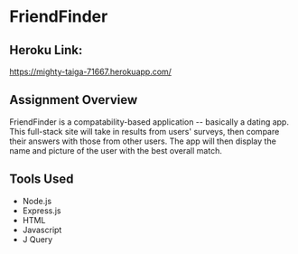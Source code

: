 # FriendFinder

## Heroku Link:
https://mighty-taiga-71667.herokuapp.com/

## Assignment Overview
FriendFinder is a compatability-based application -- basically a dating app. This full-stack site will take in results from  users' surveys, then compare their answers with those from other users. The app will then display the name and picture of the user with the best overall match.

## Tools Used
* Node.js 
* Express.js
* HTML
* Javascript
* J Query 
